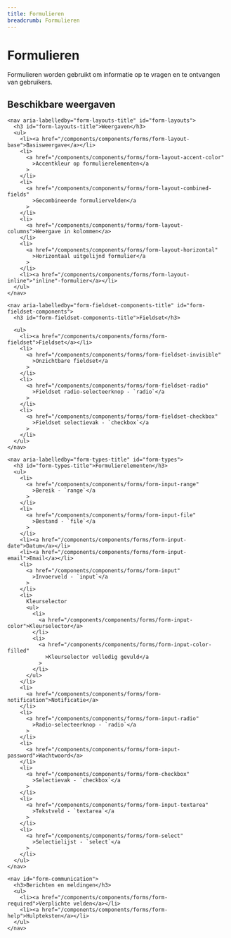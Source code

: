 ```yaml
---
title: Formulieren
breadcrumb: Formulieren
---
```


<h1 id="introduction">Formulieren</h1>

Formulieren worden gebruikt om informatie op te vragen en te ontvangen van
gebruikers.

<section id="available-types">
  <h2>Beschikbare weergaven</h2>
  <div class="column-3">

    <nav aria-labelledby="form-layouts-title" id="form-layouts">
      <h3 id="form-layouts-title">Weergaven</h3>
      <ul>
        <li><a href="/components/components/forms/form-layout-base">Basisweergave</a></li>
        <li>
          <a href="/components/components/forms/form-layout-accent-color"
            >Accentkleur op formulierelementen</a
          >
        </li>
        <li>
          <a href="/components/components/forms/form-layout-combined-fields"
            >Gecombineerde formuliervelden</a
          >
        </li>
        <li>
          <a href="/components/components/forms/form-layout-columns">Weergave in kolommen</a>
        </li>
        <li>
          <a href="/components/components/forms/form-layout-horizontal"
            >Horizontaal uitgelijnd formulier</a
          >
        </li>
        <li><a href="/components/components/forms/form-layout-inline">"inline"-formulier</a></li>
      </ul>
    </nav>

    <nav aria-labelledby="form-fieldset-components-title" id="form-fieldset-components">
      <h3 id="form-fieldset-components-title">Fieldset</h3>

      <ul>
        <li><a href="/components/components/forms/form-fieldset">Fieldset</a></li>
        <li>
          <a href="/components/components/forms/form-fieldset-invisible"
            >Onzichtbare fieldset</a
          >
        </li>
        <li>
          <a href="/components/components/forms/form-fieldset-radio"
            >Fieldset radio-selecteerknop - `radio`</a
          >
        </li>
        <li>
          <a href="/components/components/forms/form-fieldset-checkbox"
            >Fieldset selectievak - `checkbox`</a
          >
        </li>
      </ul>
    </nav>

    <nav aria-labelledby="form-types-title" id="form-types">
      <h3 id="form-types-title">Formulierelementen</h3>
      <ul>
        <li>
          <a href="/components/components/forms/form-input-range"
            >Bereik - `range`</a
          >
        </li>
        <li>
          <a href="/components/components/forms/form-input-file"
            >Bestand - `file`</a
          >
        </li>
        <li><a href="/components/components/forms/form-input-date">Datum</a></li>
        <li><a href="/components/components/forms/form-input-email">Email</a></li>
        <li>
          <a href="/components/components/forms/form-input"
            >Invoerveld - `input`</a
          >
        </li>
        <li>
          Kleurselector
          <ul>
            <li>
              <a href="/components/components/forms/form-input-color">Kleurselector</a>
            </li>
            <li>
              <a href="/components/components/forms/form-input-color-filled"
                >Kleurselector volledig gevuld</a
              >
            </li>
          </ul>
        </li>
        <li>
          <a href="/components/components/forms/form-notification">Notificatie</a>
        </li>
        <li>
          <a href="/components/components/forms/form-input-radio"
            >Radio-selecteerknop - `radio`</a
          >
        </li>
        <li>
          <a href="/components/components/forms/form-input-password">Wachtwoord</a>
        </li>
        <li>
          <a href="/components/components/forms/form-checkbox"
            >Selectievak - `checkbox`</a
          >
        </li>
        <li>
          <a href="/components/components/forms/form-input-textarea"
            >Tekstveld - `textarea`</a
          >
        </li>
        <li>
          <a href="/components/components/forms/form-select"
            >Selectielijst - `select`</a
          >
        </li>
      </ul>
    </nav>

    <nav id="form-communication">
      <h3>Berichten en meldingen</h3>
      <ul>
        <li><a href="/components/components/forms/form-required">Verplichte velden</a></li>
        <li><a href="/components/components/forms/form-help">Hulpteksten</a></li>
      </ul>
    </nav>

  </div>
</section>
